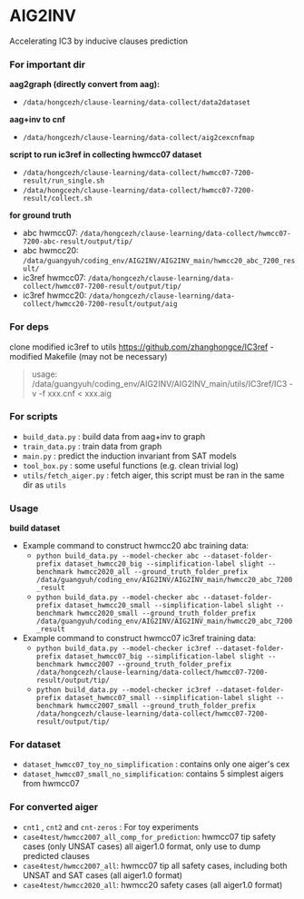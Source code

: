 # AIG2INV

Accelerating IC3 by inducive clauses prediction

### For important dir
**aag2graph (directly convert from aag):**
* `/data/hongcezh/clause-learning/data-collect/data2dataset`

**aag+inv to cnf**
* `/data/hongcezh/clause-learning/data-collect/aig2cexcnfmap`

**script to run ic3ref in collecting hwmcc07 dataset**
* `/data/hongcezh/clause-learning/data-collect/hwmcc07-7200-result/run_single.sh`
* `/data/hongcezh/clause-learning/data-collect/hwmcc07-7200-result/collect.sh`

**for ground truth**
* abc hwmcc07: `/data/hongcezh/clause-learning/data-collect/hwmcc07-7200-abc-result/output/tip/`
* abc hwmcc20: `/data/guangyuh/coding_env/AIG2INV/AIG2INV_main/hwmcc20_abc_7200_result/`
* ic3ref hwmcc07: `/data/hongcezh/clause-learning/data-collect/hwmcc07-7200-result/output/tip/`
* ic3ref hwmcc20: `/data/hongcezh/clause-learning/data-collect/hwmcc20-7200-result/output/aig`

### For deps
clone modified ic3ref to utils
https://github.com/zhanghongce/IC3ref - modified Makefile (may not be necessary)

> usage: /data/guangyuh/coding_env/AIG2INV/AIG2INV_main/utils/IC3ref/IC3 -v -f xxx.cnf < xxx.aig

### For scripts
* `build_data.py` : build data from aag+inv to graph
* `train_data.py` : train data from graph
* `main.py` : predict the induction invariant from SAT models
* `tool_box.py` : some useful functions (e.g. clean trivial log)
* `utils/fetch_aiger.py` : fetch aiger, this script must be ran in the same dir as `utils`

### Usage
**build dataset**
* Example command to construct hwmcc20 abc training data:
    * `python build_data.py --model-checker abc --dataset-folder-prefix dataset_hwmcc20_big --simplification-label slight --benchmark hwmcc2020_all --ground_truth_folder_prefix /data/guangyuh/coding_env/AIG2INV/AIG2INV_main/hwmcc20_abc_7200_result`
    * `python build_data.py --model-checker abc --dataset-folder-prefix dataset_hwmcc20_small --simplification-label slight --benchmark hwmcc2020_small --ground_truth_folder_prefix /data/guangyuh/coding_env/AIG2INV/AIG2INV_main/hwmcc20_abc_7200_result`
* Example command to construct hwmcc07 ic3ref training data:
    * `python build_data.py --model-checker ic3ref --dataset-folder-prefix dataset_hwmcc07_big --simplification-label slight --benchmark hwmcc2007 --ground_truth_folder_prefix /data/hongcezh/clause-learning/data-collect/hwmcc07-7200-result/output/tip/`
    * `python build_data.py --model-checker ic3ref --dataset-folder-prefix dataset_hwmcc07_small --simplification-label slight --benchmark hwmcc2007_small --ground_truth_folder_prefix /data/hongcezh/clause-learning/data-collect/hwmcc07-7200-result/output/tip/`

### For dataset
* `dataset_hwmcc07_toy_no_simplification` : contains only one aiger's cex
* `dataset_hwmcc07_small_no_simplification`: contains 5 simplest aigers from hwmcc07

### For converted aiger
* `cnt1` , `cnt2` and `cnt-zeros` : For toy experiments
* `case4test/hwmcc2007_all_comp_for_prediction`: hwmcc07 tip safety cases (only UNSAT cases) all aiger1.0 format, only use to dump predicted clauses
* `case4test/hwmcc2007_all`: hwmcc07 tip all safety cases, including both UNSAT and SAT cases (all aiger1.0 format)
* `case4test/hwmcc2020_all`: hwmcc20 safety cases (all aiger1.0 format)